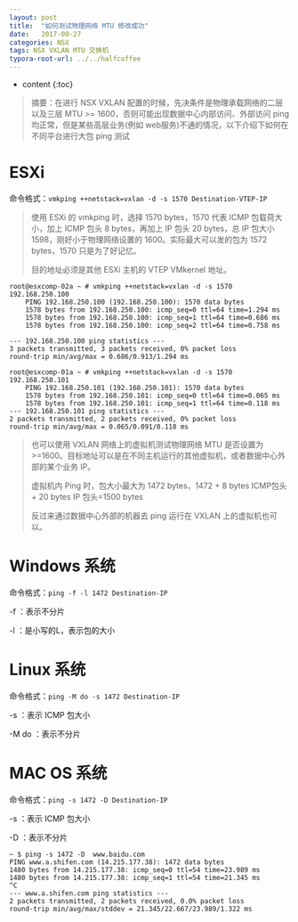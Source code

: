 ```yaml
---
layout: post
title:  "如何测试物理网络 MTU 修改成功"
date:   2017-09-27
categories: NSX
tags: NSX VXLAN MTU 交换机
typora-root-url: ../../halfcoffee
---
```


* content
{:toc}
> 摘要：在进行 NSX VXLAN 配置的时候，先决条件是物理承载网络的二层以及三层 MTU >= 1600，否则可能出现数据中心内部访问、外部访问 ping 均正常，但是某些高层业务(例如 web服务)不通的情况，以下介绍下如何在不同平台进行大包 ping 测试

# ESXi 

命令格式：`vmkping ++netstack=vxlan -d -s 1570 Destination-VTEP-IP`

> 使用 ESXi 的 vmkping 时，选择 1570 bytes，1570 代表 ICMP 包载荷大小，加上 ICMP 包头 8 bytes，再加上 IP 包头 20 bytes，总 IP 包大小 1598，刚好小于物理网络设置的 1600。实际最大可以发的包为 1572 bytes，1570 只是为了好记忆。
>
> 目的地址必须是其他 ESXi 主机的 VTEP VMkernel 地址。

```
root@esxcomp-02a ~ # vmkping ++netstack=vxlan -d -s 1570 192.168.250.100
    PING 192.168.250.100 (192.168.250.100): 1570 data bytes
    1578 bytes from 192.168.250.100: icmp_seq=0 ttl=64 time=1.294 ms
    1578 bytes from 192.168.250.100: icmp_seq=1 ttl=64 time=0.686 ms
    1578 bytes from 192.168.250.100: icmp_seq=2 ttl=64 time=0.758 ms
    
--- 192.168.250.100 ping statistics ---
3 packets transmitted, 3 packets received, 0% packet loss 
round-trip min/avg/max = 0.686/0.913/1.294 ms

root@esxcomp-01a ~ # vmkping ++netstack=vxlan -d -s 1570 192.168.250.101
    PING 192.168.250.101 (192.168.250.101): 1570 data bytes
    1578 bytes from 192.168.250.101: icmp_seq=0 ttl=64 time=0.065 ms
    1578 bytes from 192.168.250.101: icmp_seq=1 ttl=64 time=0.118 ms
--- 192.168.250.101 ping statistics ---
2 packets transmitted, 2 packets received, 0% packet loss
round-trip min/avg/max = 0.065/0.091/0.118 ms
```




> 也可以使用 VXLAN 网络上的虚拟机测试物理网络 MTU 是否设置为 >=1600。目标地址可以是在不同主机运行的其他虚拟机，或者数据中心外部的某个业务 IP。
>
> 虚拟机内 Ping 时，包大小最大为 1472 bytes，1472 + 8 bytes ICMP包头+ 20 bytes IP 包头=1500 bytes
>
> 反过来通过数据中心外部的机器去 ping 运行在 VXLAN 上的虚拟机也可以。

# Windows 系统

命令格式：`ping -f -l 1472 Destination-IP `

-f ：表示不分片

-l ：是小写的L，表示包的大小



# Linux 系统

命令格式：`ping -M do -s 1472 Destination-IP`

-s ：表示 ICMP 包大小

-M do ：表示不分片



# MAC OS 系统

命令格式：`ping -s 1472 -D Destination-IP `

-s ：表示 ICMP 包大小

-D ：表示不分片

```
~ $ ping -s 1472 -D  www.baidu.com
PING www.a.shifen.com (14.215.177.38): 1472 data bytes
1480 bytes from 14.215.177.38: icmp_seq=0 ttl=54 time=23.989 ms
1480 bytes from 14.215.177.38: icmp_seq=1 ttl=54 time=21.345 ms
^C
--- www.a.shifen.com ping statistics ---
2 packets transmitted, 2 packets received, 0.0% packet loss
round-trip min/avg/max/stddev = 21.345/22.667/23.989/1.322 ms
```

